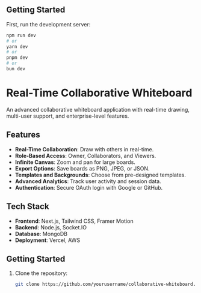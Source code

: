 ## Getting Started

First, run the development server:

```bash
npm run dev
# or
yarn dev
# or
pnpm dev
# or
bun dev
```

# Real-Time Collaborative Whiteboard

An advanced collaborative whiteboard application with real-time drawing, multi-user support, and enterprise-level features.

## Features
- **Real-Time Collaboration**: Draw with others in real-time.
- **Role-Based Access**: Owner, Collaborators, and Viewers.
- **Infinite Canvas**: Zoom and pan for large boards.
- **Export Options**: Save boards as PNG, JPEG, or JSON.
- **Templates and Backgrounds**: Choose from pre-designed templates.
- **Advanced Analytics**: Track user activity and session data.
- **Authentication**: Secure OAuth login with Google or GitHub.

## Tech Stack
- **Frontend**: Next.js, Tailwind CSS, Framer Motion
- **Backend**: Node.js, Socket.IO
- **Database**: MongoDB
- **Deployment**: Vercel, AWS

## Getting Started
1. Clone the repository:
   ```bash
   git clone https://github.com/yourusername/collaborative-whiteboard.git


